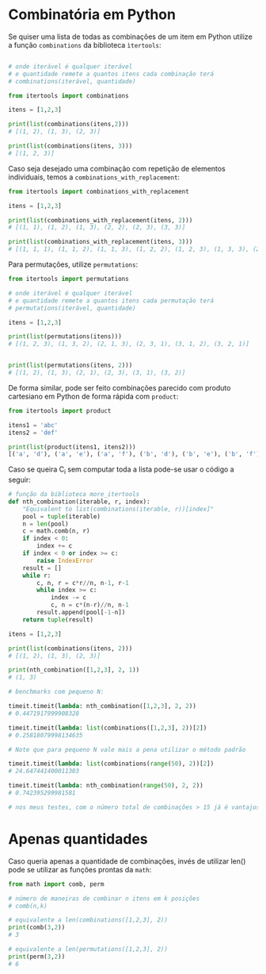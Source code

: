 # Combinatória em Python

Se quiser uma lista de todas as combinações de um item em Python utilize a função `combinations` da biblioteca `ìtertools`:
```python

# onde iterável é qualquer iterável
# e quantidade remete a quantos itens cada combinação terá
# combinations(iterável, quantidade)

from itertools import combinations

itens = [1,2,3]

print(list(combinations(itens,2)))
# [(1, 2), (1, 3), (2, 3)]

print(list(combinations(itens, 3)))
# [(1, 2, 3)]
```

Caso seja desejado uma combinação com repetição de elementos individuais, temos a `combinations_with_replacement`:

```python
from itertools import combinations_with_replacement

itens = [1,2,3]

print(list(combinations_with_replacement(itens, 2)))
# [(1, 1), (1, 2), (1, 3), (2, 2), (2, 3), (3, 3)]

print(list(combinations_with_replacement(itens, 3)))
# [(1, 1, 1), (1, 1, 2), (1, 1, 3), (1, 2, 2), (1, 2, 3), (1, 3, 3), (2, 2, 2), (2, 2, 3), (2, 3, 3), (3, 3, 3)]
```

Para permutações, utilize `permutations`:

```python
from itertools import permutations

# onde iterável é qualquer iterável
# e quantidade remete a quantos itens cada permutação terá
# permutations(iterável, quantidade)

itens = [1,2,3]

print(list(permutations(itens)))
# [(1, 2, 3), (1, 3, 2), (2, 1, 3), (2, 3, 1), (3, 1, 2), (3, 2, 1)]


print(list(permutations(itens, 2)))
# [(1, 2), (1, 3), (2, 1), (2, 3), (3, 1), (3, 2)]
```

De forma similar, pode ser feito combinações parecido com produto cartesiano em Python de forma rápida com `product`:


```python
from itertools import product

itens1 = 'abc'
itens2 = 'def'

print(list(product(itens1, itens2)))
[('a', 'd'), ('a', 'e'), ('a', 'f'), ('b', 'd'), ('b', 'e'), ('b', 'f'), ('c', 'd'), ('c', 'e'), ('c', 'f')]

```

Caso se queira C<sub>i</sub> sem computar toda a lista pode-se usar o código a seguir:


```python
# função da biblioteca more_itertools
def nth_combination(iterable, r, index):
    "Equivalent to list(combinations(iterable, r))[index]"
    pool = tuple(iterable)
    n = len(pool)
    c = math.comb(n, r)
    if index < 0:
        index += c
    if index < 0 or index >= c:
        raise IndexError
    result = []
    while r:
        c, n, r = c*r//n, n-1, r-1
        while index >= c:
            index -= c
            c, n = c*(n-r)//n, n-1
        result.append(pool[-1-n])
    return tuple(result)

itens = [1,2,3]

print(list(combinations(itens, 2)))
# [(1, 2), (1, 3), (2, 3)]

print(nth_combination([1,2,3], 2, 1))
# (1, 3)

# benchmarks com pequeno N:

timeit.timeit(lambda: nth_combination([1,2,3], 2, 2))
# 0.4471917999908328

timeit.timeit(lambda: list(combinations([1,2,3], 2))[2])
# 0.25818079998134635

# Note que para pequeno N vale mais a pena utilizar o método padrão

timeit.timeit(lambda: list(combinations(range(50), 2))[2])
# 24.647441400011303

timeit.timeit(lambda: nth_combination(range(50), 2, 2))
# 0.742395299981581

# nos meus testes, com o número total de combinações > 15 já é vantajoso utilizar a função nth_combination
```

# Apenas quantidades

Caso queria apenas a quantidade de combinações, invés de utilizar len() pode se utilizar as funções prontas da `math`:

```python
from math import comb, perm

# número de maneiras de combinar n itens em k posições 
# comb(n,k)

# equivalente a len(combinations([1,2,3], 2))
print(comb(3,2))
# 3

# equivalente a len(permutations([1,2,3], 2))
print(perm(3,2))
# 6
```
